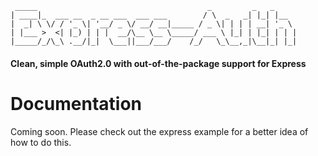 ```
 _____                                      _         _   _
| ____|_  ___ __  _ __ ___  ___ ___        / \  _   _| |_| |__
|  _| \ \/ / '_ \| '__/ _ \/ __/ __|_____ / _ \| | | | __| '_ \
| |___ >  <| |_) | | |  __/\__ \__ \_____/ ___ \ |_| | |_| | | |
|_____/_/\_\ .__/|_|  \___||___/___/    /_/   \_\__,_|\__|_| |_|
```
#### Clean, simple OAuth2.0 with out-of-the-package support for Express

# Documentation

Coming soon. Please check out the express example for a better idea of how to do this.
